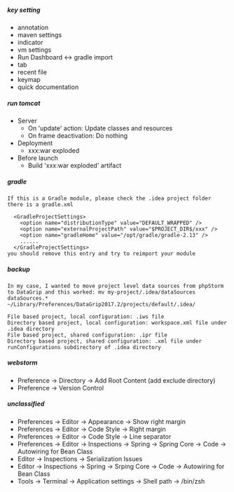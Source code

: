 ##### key setting
* annotation
* maven settings
* indicator
* vm settings
* Run Dashboard <-> gradle import
* tab
* recent file
* keymap
* quick documentation

##### run tomcat
* Server
  * On 'update' action: Update classes and resources
  * On frame deactivation: Do nothing
* Deployment
  * xxx:war exploded
* Before launch
  * Build 'xxx:war exploded' artifact
  
##### gradle
```
If this is a Gradle module, please check the .idea project folder there is a gradle.xml

  <GradleProjectSettings>
    <option name="distributionType" value="DEFAULT_WRAPPED" />
    <option name="externalProjectPath" value="$PROJECT_DIR$/xxx" />
    <option name="gradleHome" value="/opt/gradle/gradle-2.13" />
    ......
  </GradleProjectSettings>
you should remove this entry and try to reimport your module
```

##### backup
```
In my case, I wanted to move project level data sources from phpStorm to DataGrip and this worked: mv my-project/.idea/dataSources dataSources.* ~/Library/Preferences/DataGrip2017.2/projects/default/.idea/

File based project, local configuration: .iws file
Directory based project, local configuration: workspace.xml file under .idea directory
File based project, shared configuration: .ipr file
Directory based project, shared configuration: .xml file under runConfigurations subdirectory of .idea directory
```

##### webstorm
* Preference -> Directory -> Add Root Content (add exclude directory)
* Preference -> Version Control

##### unclassified
* Preferences -> Editor -> Appearance -> Show right margin
* Preferences -> Editor -> Code Style -> Right margin
* Preferences -> Editor -> Code Style -> Line separator
* Preferences -> Editor -> Inspections -> Spring -> Spring Core -> Code -> Autowiring for Bean Class
* Editor -> Inspections -> Serialization Issues
* Editor -> Inspections -> Spring -> Srping Core -> Code -> Autowiring for Bean Class
* Tools -> Terminal -> Application settings -> Shell path -> /bin/zsh